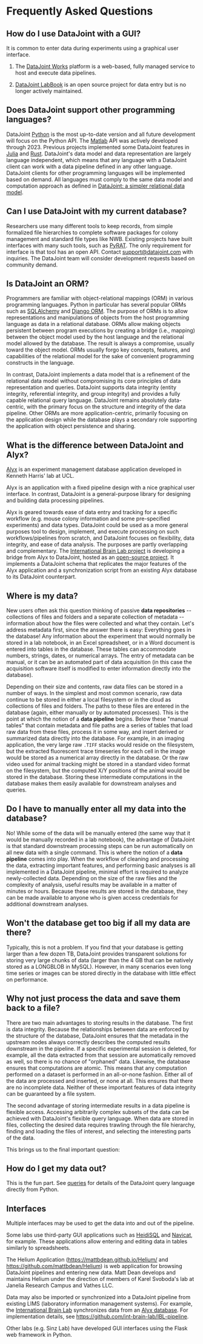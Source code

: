 # Frequently Asked Questions

## How do I use DataJoint with a GUI?

It is common to enter data during experiments using a graphical user interface.

1. The [DataJoint Works](https://works.datajoint.com) platform is a web-based, fully
managed service to host and execute data pipelines.

2. [DataJoint LabBook](https://github.com/datajoint/datajoint-labbook) is an open 
source project for data entry but is no longer actively maintained.

## Does DataJoint support other programming languages?

DataJoint [Python](https://datajoint.com/docs/core/datajoint-python/) is the most
up-to-date version and all future development will focus on the Python API. The 
[Matlab](https://datajoint.com/docs/core/datajoint-matlab/) API was actively developed
through 2023. Previous projects implemented some DataJoint features in
[Julia](https://github.com/BrainCOGS/neuronex_workshop_2018/tree/julia/julia) and
[Rust](https://github.com/datajoint/datajoint-core). DataJoint's data model and data
representation are largely language independent, which means that any language with a
DataJoint client can work with a data pipeline defined in any other language. DataJoint
clients for other programming languages will be implemented based on demand. All
languages must comply to the same data model and computation approach as defined in
[DataJoint: a simpler relational data model](https://arxiv.org/abs/1807.11104).

## Can I use DataJoint with my current database?

Researchers use many different tools to keep records, from simple formalized file
hierarchies to complete software packages for colony management and standard file types
like NWB. Existing projects have built interfaces with many such tools, such as
[PyRAT](https://github.com/SFB1089/adamacs/blob/main/notebooks/03_pyrat_insert.ipynb).
The only requirement for interface is that tool has an open API. Contact
[support@datajoint.com](mailto:Support@DataJoint.com) with inquiries. The DataJoint
team will consider development requests based on community demand.

## Is DataJoint an ORM?

Programmers are familiar with object-relational mappings (ORM) in various programming
languages. Python in particular has several popular ORMs such as
[SQLAlchemy](https://www.sqlalchemy.org/) and [Django ORM](https://tutorial.djangogirls.org/en/django_orm/).
The purpose of ORMs is to allow representations and manipulations of objects from the
host programming language as data in a relational database. ORMs allow making objects
persistent between program executions by creating a bridge (i.e., mapping) between the
object model used by the host language and the relational model allowed by the database.
The result is always a compromise, usually toward the object model. ORMs usually forgo
key concepts, features, and capabilities of the relational model for the sake of
convenient programming constructs in the language.

In contrast, DataJoint implements a data model that is a refinement of the relational
data model without compromising its core principles of data representation and queries.
DataJoint supports data integrity (entity integrity, referential integrity, and group
integrity) and provides a fully capable relational query language. DataJoint remains
absolutely data-centric, with the primary focus on the structure and integrity of the
data pipeline. Other ORMs are more application-centric, primarily focusing on the
application design while the database plays a secondary role supporting the application
with object persistence and sharing.

## What is the difference between DataJoint and Alyx?

[Alyx](https://github.com/cortex-lab/alyx) is an experiment management database
application developed in Kenneth Harris' lab at UCL.

Alyx is an application with a fixed pipeline design with a nice graphical user
interface. In contrast, DataJoint is a general-purpose library for designing and
building data processing pipelines.

Alyx is geared towards ease of data entry and tracking for a specific workflow
(e.g. mouse colony information and some pre-specified experiments) and data types.
DataJoint could be used as a more general purposes tool to design, implement, and
execute processing on such workflows/pipelines from scratch, and DataJoint focuses on
flexibility, data integrity, and ease of data analysis. The purposes are partly
overlapping and complementary. The
[International Brain Lab project](https://internationalbrainlab.com) is developing a
bridge from Alyx to DataJoint, hosted as an
[open-source project](https://github.com/datajoint-company/ibl-pipeline). It
implements a DataJoint schema that replicates the major features of the Alyx
application and a synchronization script from an existing Alyx database to its
DataJoint counterpart.

## Where is my data?

New users often ask this question thinking of passive **data repositories** -- 
collections of files and folders and a separate collection of metadata -- information 
about how the files were collected and what they contain.
Let's address metadata first, since the answer there is easy: Everything goes in the 
database!
Any information about the experiment that would normally be stored in a lab notebook, 
in an Excel spreadsheet, or in a Word document is entered into tables in the database.
These tables can accommodate numbers, strings, dates, or numerical arrays.
The entry of metadata can be manual, or it can be an automated part of data acquisition 
(in this case the acquisition software itself is modified to enter information directly 
into the database).

Depending on their size and contents, raw data files can be stored in a number of ways.
In the simplest and most common scenario, raw data continue to be stored in either a 
local filesystem or in the cloud as collections of files and folders.
The paths to these files are entered in the database (again, either manually or by 
automated processes).
This is the point at which the notion of a **data pipeline** begins.
Below these "manual tables" that contain metadata and file paths are a series of tables 
that load raw data from these files, process it in some way, and insert derived or 
summarized data directly into the database.
For example, in an imaging application, the very large raw `.TIFF` stacks would reside on 
the filesystem, but the extracted fluorescent trace timeseries for each cell in the 
image would be stored as a numerical array directly in the database.
Or the raw video used for animal tracking might be stored in a standard video format on 
the filesystem, but the computed X/Y positions of the animal would be stored in the 
database.
Storing these intermediate computations in the database makes them easily available for 
downstream analyses and queries.

## Do I have to manually enter all my data into the database?

No! While some of the data will be manually entered (the same way that it would be 
manually recorded in a lab notebook), the advantage of DataJoint is that standard 
downstream processing steps can be run automatically on all new data with a single 
command.
This is where the notion of a **data pipeline** comes into play.
When the workflow of cleaning and processing the data, extracting important features, 
and performing basic analyses is all implemented in a DataJoint pipeline, minimal 
effort is required to analyze newly-collected data.
Depending on the size of the raw files and the complexity of analysis, useful results 
may be available in a matter of minutes or hours.
Because these results are stored in the database, they can be made available to anyone 
who is given access credentials for additional downstream analyses.

## Won't the database get too big if all my data are there?

Typically, this is not a problem.
If you find that your database is getting larger than a few dozen TB, DataJoint 
provides transparent solutions for storing very large chunks of data (larger than the 4 
GB that can be natively stored as a LONGBLOB in MySQL).
However, in many scenarios even long time series or images can be stored directly in 
the database with little effect on performance.

## Why not just process the data and save them back to a file?

There are two main advantages to storing results in the database.
The first is data integrity.
Because the relationships between data are enforced by the structure of the database, 
DataJoint ensures that the metadata in the upstream nodes always correctly describes 
the computed results downstream in the pipeline.
If a specific experimental session is deleted, for example, all the data extracted from 
that session are automatically removed as well, so there is no chance of "orphaned" 
data.
Likewise, the database ensures that computations are atomic.
This means that any computation performed on a dataset is performed in an all-or-none 
fashion.
Either all of the data are processed and inserted, or none at all.
This ensures that there are no incomplete data.
Neither of these important features of data integrity can be guaranteed by a file 
system.

The second advantage of storing intermediate results in a data pipeline is flexible 
access.
Accessing arbitrarily complex subsets of the data can be achieved with DataJoint's 
flexible query language.
When data are stored in files, collecting the desired data requires trawling through 
the file hierarchy, finding and loading the files of interest, and selecting the 
interesting parts of the data.

This brings us to the final important question:

## How do I get my data out?

This is the fun part. See [queries](query/operators.md) for details of the DataJoint 
query language directly from Python.

## Interfaces

Multiple interfaces may be used to get the data into and out of the pipeline. 

Some labs use third-party GUI applications such as 
[HeidiSQL](https://www.heidisql.com/) and 
[Navicat](https://www.navicat.com/), for example.  These applications allow entering 
and editing data in tables similarly to spreadsheets.

The Helium Application (https://mattbdean.github.io/Helium/ and 
https://github.com/mattbdean/Helium) is web application for browsing DataJoint 
pipelines and entering new data. 
Matt Dean develops and maintains Helium under the direction of members of Karel 
Svoboda's lab at Janelia Research Campus and Vathes LLC.

Data may also be imported or synchronized into a DataJoint pipeline from existing LIMS 
(laboratory information management systems). 
For example, the [International Brain Lab](https://internationalbrainlab.com) 
synchronizes data from an [Alyx database](https://github.com/cortex-lab/alyx). 
For implementation details, see https://github.com/int-brain-lab/IBL-pipeline.

Other labs (e.g. Sinz Lab) have developed GUI interfaces using the Flask web framework 
in Python.
